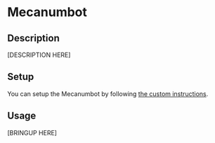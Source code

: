 # Mecanumbot

## Description

\[DESCRIPTION HERE]

## Setup

You can setup the Mecanumbot by following [the custom instructions](/setup.md).

## Usage

\[BRINGUP HERE]
